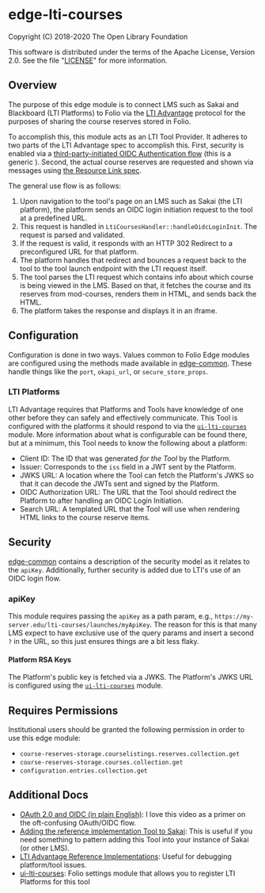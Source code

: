 # edge-lti-courses

Copyright (C) 2018-2020 The Open Library Foundation

This software is distributed under the terms of the Apache License,
Version 2.0. See the file "[LICENSE](LICENSE)" for more information.

## Overview

The purpose of this edge module is to connect LMS such as Sakai and Blackboard (LTI Platforms) to Folio via the [LTI Advantage](https://www.imsglobal.org/lti-advantage-overview) protocol for the purposes of sharing the course reserves stored in Folio.

To accomplish this, this module acts as an LTI Tool Provider. It adheres to two parts of the LTI Advantage spec to accomplish this. First, security is enabled via a [third-party-initiated OIDC Authentication flow](https://www.imsglobal.org/spec/security/v1p0/#platform-originating-messages) (this is a generic ). Second, the actual course reserves are requested and shown via messages using [the Resource Link spec](https://www.imsglobal.org/spec/lti/v1p3/#resource-link-launch-request-message).

The general use flow is as follows:

1. Upon navigation to the tool's page on an LMS such as Sakai (the LTI platform), the platform sends an OIDC login initiation request to the tool at a predefined URL.
1. This request is handled in `LtiCoursesHandler::handleOidcLoginInit`. The request is parsed and validated.
1. If the request is valid, it responds with an HTTP 302 Redirect to a preconfigured URL for that platform.
1. The platform handles that redirect and bounces a request back to the tool to the tool launch endpoint with the LTI request itself.
1. The tool parses the LTI request which contains info about which course is being viewed in the LMS. Based on that, it fetches the course and its reserves from mod-courses, renders them in HTML, and sends back the HTML.
1. The platform takes the response and displays it in an iframe.

## Configuration

Configuration is done in two ways. Values common to Folio Edge modules are configured using the methods made available in [edge-common](https://github.com/folio-org/edge-common). These handle things like the `port`, `okapi_url`, or `secure_store_props`.

### LTI Platforms

LTI Advantage requires that Platforms and Tools have knowledge of one other before they can safely and effectively communicate. This Tool is configured with the platforms it should respond to via the [`ui-lti-courses`](https://github.com/doytch/ui-lti-courses) module. More information about what is configurable can be found there, but at a minimum, this Tool needs to know the following about a platform:

- Client ID: The ID that was generated _for the Tool_ by the Platform.
- Issuer: Corresponds to the `iss` field in a JWT sent by the Platform.
- JWKS URL: A location where the Tool can fetch the Platform's JWKS so that it can decode the JWTs sent and signed by the Platform.
- OIDC Authorization URL: The URL that the Tool should redirect the Platform to after handling an OIDC Login Initiation.
- Search URL: A templated URL that the Tool will use when rendering HTML links to the course reserve items.

## Security

[edge-common](https://github.com/folio-org/edge-common) contains a description of the security model as it relates to the `apiKey`. Additionally, further security is added due to LTI's use of an OIDC login flow.

### apiKey

This module requires passing the `apiKey` as a path param, e.g., `https://my-server.edu/lti-courses/launches/myApiKey`. The reason for this is that many LMS expect to have exclusive use of the query params and insert a second `?` in the URL, so this just ensures things are a bit less flaky.

#### Platform RSA Keys

The Platform's public key is fetched via a JWKS. The Platform's JWKS URL is configured using the [`ui-lti-courses`](https://github.com/doytch/ui-lti-courses) module.

## Requires Permissions

Institutional users should be granted the following permission in order to use this edge module:
- `course-reserves-storage.courselistings.reserves.collection.get`
- `course-reserves-storage.courses.collection.get`
- `configuration.entries.collection.get`

## Additional Docs

- [OAuth 2.0 and OIDC (in plain English)](https://www.youtube.com/watch?v=996OiexHze0): I love this video as a primer on the oft-confusing OAuth/OIDC flow.
- [Adding the reference implementation Tool to Sakai](https://github.com/sakaiproject/sakai/blob/master/basiclti/docs/IMS_RI.md): This is useful if you need something to pattern adding this Tool into your instance of Sakai (or other LMS).
- [LTI Advantage Reference Implementations](https://lti-ri.imsglobal.org/): Useful for debugging platform/tool issues.
- [ui-lti-courses](https://github.com/doytch/ui-lti-courses): Folio settings module that allows you to register LTI Platforms for this tool
